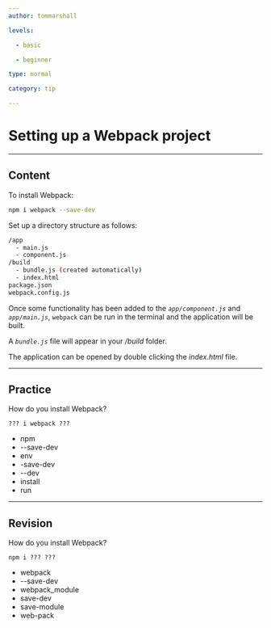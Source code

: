 ```yaml
---
author: tommarshall

levels:

  - basic

  - beginner

type: normal

category: tip

---
```

# Setting up a Webpack project

---
## Content

To install Webpack:
```bash
npm i webpack --save-dev
```

Set up a directory structure as follows:
```bash
/app
  - main.js
  - component.js
/build
  - bundle.js (created automatically)
  - index.html
package.json
webpack.config.js
```

Once some functionality has been added to the *`app/component.js`* and *`app/main.js`*, `webpack` can be run in the terminal and the application will be built.

A *`bundle.js`* file will appear in your */build* folder. 

The application can be opened by double clicking the *index.html* file.

---
## Practice

How do you install Webpack? 

```
??? i webpack ???
```

* npm
* --save-dev
* env
* -save-dev
* --dev
* install
* run

---
## Revision

How do you install Webpack? 

```
npm i ??? ???
```
* webpack
* --save-dev
* webpack_module
* save-dev
* save-module
* web-pack